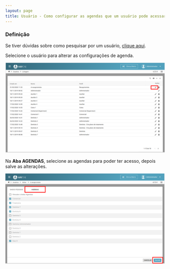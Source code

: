 ```yaml
---
layout: page
title: Usuário - Como configurar as agendas que um usuário pode acessar
---
```


### Definição

Se tiver dúvidas sobre como pesquisar por um usuário, [clique aqui](/pages/usuario/como-pesquisar-por-um-usuario).

Selecione o usuário para alterar as configurações de agenda.
<p align="center">
  <img alt="Configurar agenda para usuário" src="como-configurar-as-agendas-que-um-usuario-pode-acessar-img-01.png" width="800">
</p>

Na **Aba AGENDAS**, selecione as agendas para poder ter acesso, depois salve as alterações.
<p align="center">
  <img alt="Configurar agenda para usuário" src="como-configurar-as-agendas-que-um-usuario-pode-acessar-img-02.png" width="800">
</p>